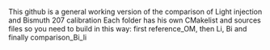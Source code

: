 This github is a general working version of the comparison of Light injection and Bismuth 207 calibration
Each folder has his own CMakelist and sources files so you need to build in this way: first reference_OM, then Li, Bi and finally comparison_Bi_li
